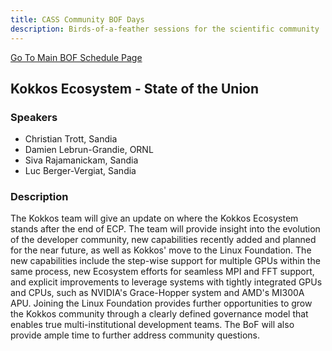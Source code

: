 ```yaml
---
title: CASS Community BOF Days
description: Birds-of-a-feather sessions for the scientific community
---
```


[Go To Main BOF Schedule Page](../bofs.md)

## Kokkos Ecosystem - State of the Union

### Speakers
- Christian Trott, Sandia
- Damien Lebrun-Grandie, ORNL
- Siva Rajamanickam, Sandia
- Luc Berger-Vergiat, Sandia 

### Description
The Kokkos team will give an update on where the Kokkos Ecosystem stands after the end of ECP. The team will provide insight into the evolution of the developer community, new capabilities recently added and planned for the near future, as well as Kokkos' move to the Linux Foundation.
The new capabilities include the step-wise support for multiple GPUs within the same process, new Ecosystem efforts for seamless MPI and FFT support, and explicit improvements to leverage systems with tightly integrated GPUs and CPUs, such as NVIDIA's Grace-Hopper system and AMD's MI300A APU. Joining the Linux Foundation provides further opportunities to grow the Kokkos community through a clearly defined governance model that enables true multi-institutional development teams. The BoF will also provide ample time to further address community questions.
